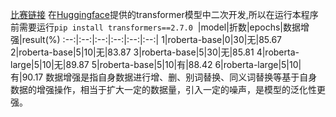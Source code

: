 [比赛链接](https://god.yanxishe.com/53)
在[Huggingface](https://github.com/huggingface/transformers#model-architectures)提供的transformer模型中二次开发,所以在运行本程序前需要运行`pip install transformers==2.7.0`
&nbsp;|model|折数|epochs|数据增强|result(%)
:--:|:--:|:--:|:--:|:--:|:--:|
1|roberta-base|0|30|无|85.67
2|roberta-base|5|10|无|83.87
3|roberta-base|5|30|无|85.81
4|roberta-large|5|10|无|89.87
5|roberta-base|5|10|有|88.42
6|roberta-large|5|10|有|90.17
数据增强是指自身数据进行增、删、别词替换、同义词替换等基于自身数据的增强操作，相当于扩大一定的数据量，引入一定的噪声，是模型的泛化性更强。
